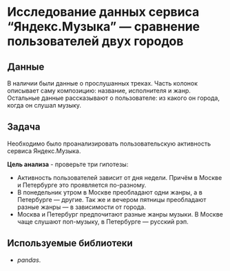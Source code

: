 # Исследование данных сервиса “Яндекс.Музыка” — сравнение пользователей двух городов

## Данные

В наличии были данные о прослушанных треках. Часть колонок описывает саму композицию: название, исполнителя и жанр. Остальные данные рассказывают о пользователе: из какого он города, когда он слушал музыку.

## Задача

Необходимо было проанализировать пользовательскую активность сервиса Яндекс.Музыка.

**Цель анализа** - проверьте три гипотезы:
* Активность пользователей зависит от дня недели. Причём в Москве и Петербурге это проявляется по-разному.
* В понедельник утром в Москве преобладают одни жанры, а в Петербурге — другие. Так же и вечером пятницы преобладают разные жанры — в зависимости от города.
* Москва и Петербург предпочитают разные жанры музыки. В Москве чаще слушают поп-музыку, в Петербурге — русский рэп.

## Используемые библиотеки

* *pandas*.
